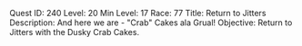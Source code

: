 Quest ID: 240
Level: 20
Min Level: 17
Race: 77
Title: Return to Jitters
Description: And here we are - "Crab" Cakes ala Grual!
Objective: Return to Jitters with the Dusky Crab Cakes.
